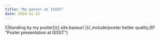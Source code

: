 ```yaml
---
title: "My poster at ISSST"
date: 2024-11-12
---
```


![Standing by my poster]({{ site.baseurl }}/_include/poster better quality.jfif "Poster presentation at ISSST")
